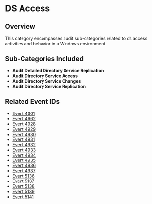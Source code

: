 # DS Access

## Overview
This category encompasses audit sub-categories related to ds access activities and behavior in a Windows environment.

## Sub-Categories Included
- **Audit Detailed Directory Service Replication**
- **Audit Directory Service Access**
- **Audit Directory Service Changes**
- **Audit Directory Service Replication**

## Related Event IDs
- [Event 4661](/EventID_Lookup?event_id=4661&provider=Microsoft-Security-Auditing)
- [Event 4662](/EventID_Lookup?event_id=4662&provider=Microsoft-Security-Auditing)
- [Event 4928](/EventID_Lookup?event_id=4928&provider=Microsoft-Security-Auditing)
- [Event 4929](/EventID_Lookup?event_id=4929&provider=Microsoft-Security-Auditing)
- [Event 4930](/EventID_Lookup?event_id=4930&provider=Microsoft-Security-Auditing)
- [Event 4931](/EventID_Lookup?event_id=4931&provider=Microsoft-Security-Auditing)
- [Event 4932](/EventID_Lookup?event_id=4932&provider=Microsoft-Security-Auditing)
- [Event 4933](/EventID_Lookup?event_id=4933&provider=Microsoft-Security-Auditing)
- [Event 4934](/EventID_Lookup?event_id=4934&provider=Microsoft-Security-Auditing)
- [Event 4935](/EventID_Lookup?event_id=4935&provider=Microsoft-Security-Auditing)
- [Event 4936](/EventID_Lookup?event_id=4936&provider=Microsoft-Security-Auditing)
- [Event 4937](/EventID_Lookup?event_id=4937&provider=Microsoft-Security-Auditing)
- [Event 5136](/EventID_Lookup?event_id=5136&provider=Microsoft-Security-Auditing)
- [Event 5137](/EventID_Lookup?event_id=5137&provider=Microsoft-Security-Auditing)
- [Event 5138](/EventID_Lookup?event_id=5138&provider=Microsoft-Security-Auditing)
- [Event 5139](/EventID_Lookup?event_id=5139&provider=Microsoft-Security-Auditing)
- [Event 5141](/EventID_Lookup?event_id=5141&provider=Microsoft-Security-Auditing)
